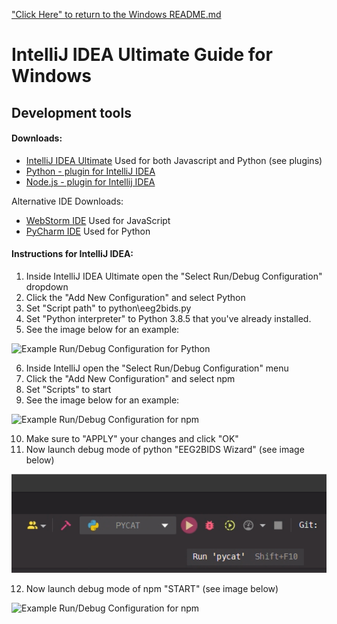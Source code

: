 ["Click Here" to return to the Windows README.md](../README.md)

# IntelliJ IDEA Ultimate Guide for Windows

## Development tools

#### Downloads:

* [IntelliJ IDEA Ultimate](https://www.jetbrains.com/idea/) Used for both Javascript and Python (see plugins)
* [Python - plugin for IntelliJ IDEA](https://plugins.jetbrains.com/plugin/631-python)
* [Node.js - plugin for Intellij IDEA](https://plugins.jetbrains.com/plugin/6098-node-js)

Alternative IDE Downloads:

* [WebStorm IDE](https://www.jetbrains.com/webstorm/) Used for JavaScript
* [PyCharm IDE](https://www.jetbrains.com/pycharm/) Used for Python

#### Instructions for IntelliJ IDEA:

1) Inside IntelliJ IDEA Ultimate open the "Select Run/Debug Configuration" dropdown
2) Click the "Add New Configuration" and select Python
3) Set "Script path" to python\eeg2bids.py
4) Set "Python interpreter" to Python 3.8.5 that you've already installed.
5) See the image below for an example:

![Example Run/Debug Configuration for Python](../../images/windows/intellij_run_debug_config_python.png)

6) Inside IntelliJ open the "Select Run/Debug Configuration" menu 
7) Click the "Add New Configuration" and select npm
8) Set "Scripts" to start
9) See the image below for an example:

![Example Run/Debug Configuration for npm](../../images/windows/intellij_run_debug_config_npm.png)

10) Make sure to "APPLY" your changes and click "OK"
11) Now launch debug mode of python "EEG2BIDS Wizard" (see image below) 

![Example Run/Debug Configuration for npm](../../images/windows/intellij_run_eeg2bids_green_arrow.png)

12) Now launch debug mode of npm "START" (see image below)

![Example Run/Debug Configuration for npm](../../images/windows/intellij_run_start_green_arrow.png)
